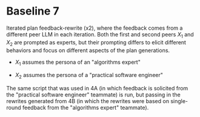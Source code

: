 # Baseline 7
Iterated plan feedback-rewrite (x2), where the feedback comes from a different peer LLM in each iteration. Both the first and second peers $X_1$ and $X_2$ are prompted as experts, but their prompting differs to elicit different behaviors and focus on different aspects of the plan generations.

- $X_1$ assumes the persona of an "algorithms expert"

- $X_2$ assumes the persona of a "practical software engineer"

The same script that was used in 4A (in which feedback is solicited from the "practical software engineer" teammate) is run, but passing in the rewrites generated from 4B (in which the rewrites were based on single-round feedback from the "algorithms expert" teammate). 